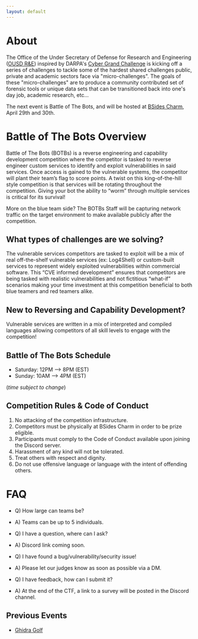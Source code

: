 ```yaml
---
layout: default
---
```


# About
The Office of the Under Secretary of Defense for Research and Engineering ([OUSD R&E](https://www.cto.mil/)) inspired by DARPA's [Cyber Grand Challenge](https://www.darpa.mil/program/cyber-grand-challenge) is kicking off a series of challenges to tackle some of the hardest shared challenges public, private and academic sectors face via  "micro-challenges".
The goals of these "micro-challenges" are to produce a community contributed set of forensic tools or unique data sets that can be transitioned back into one's day job, academic research, etc...

The next event is Battle of The Bots, and will be hosted at [BSides Charm](https://bsidescharm.org), April 29th and 30th.

# Battle of The Bots Overview
Battle of The Bots (BOTBs) is a reverse engineering and capability development competition where the competitor is tasked to reverse engineer custom services to identify and exploit vulnerabilities in said services.
Once access is gained to the vulnerable systems, the competitor will plant their team’s flag to score points.
A twist on this king-of-the-hill style competition is that services will be rotating throughout the competition.
Giving your bot the ability to “worm” through multiple services is critical for its survival! 


More on the blue team side? The BOTBs Staff will be capturing network traffic on the target environment to make available publicly after the competition.
## What types of challenges are we solving?

The vulnerable services competitors are tasked to exploit will be a mix of real off-the-shelf vulnerable services (ex: Log4Shell) or custom-built services to represent widely exploited vulnerabilities within commercial software.
This “CVE informed development” ensures that competitors are being tasked with realistic vulnerabilities and not fictitious “what-if” scenarios making your time investment at this competition beneficial to both blue teamers and red teamers alike. 

## New to Reversing and Capability Development?
Vulnerable services are written in a mix of interpreted and compiled languages allowing competitors of all skill levels to engage with the competition! 

## Battle of The Bots Schedule

* Saturday: 12PM --> 8PM (EST)
* Sunday: 10AM --> 4PM (EST)

(*time subject to change*)

## Competition Rules & Code of Conduct
1. No attacking of the competition infrastructure.
2. Competitors must be physically at BSides Charm in order to be prize eligible.
3. Participants must comply to the Code of Conduct available upon joining the Discord server.
4. Harassment of any kind will not be tolerated.
5. Treat others with respect and dignity.
6. Do not use offensive language or language with the intent of offending others.

# FAQ
* Q) How large can teams be?
* A) Teams can be up to 5 individuals.

* Q) I have a question, where can I ask?
* A) Discord link coming soon.

* Q) I have found a bug/vulnerability/security issue!
* A) Please let our judges know as soon as possible via a DM.

* Q) I have feedback, how can I submit it?
* A) At the end of the CTF, a link to  a survey will be posted in the Discord channel.

## Previous Events
* [Ghidra Golf](https://ghidra.golf)

